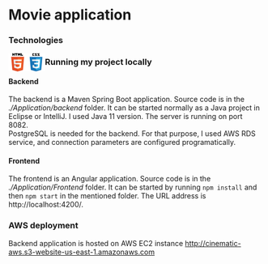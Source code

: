 # Movie application

### Technologies
<p>
<img align="left" alt="HTML" width="36px" src="https://raw.githubusercontent.com/github/explore/80688e429a7d4ef2fca1e82350fe8e3517d3494d/topics/html/html.png" />
<img align="left" alt="CSS"  width="36px" src="https://raw.githubusercontent.com/github/explore/80688e429a7d4ef2fca1e82350fe8e3517d3494d/topics/css/css.png" /> 
</p>

### Running my project locally
#### Backend
The backend is a Maven Spring Boot application. Source code is in the <i>./Application/backend</i> folder. It can be started normally as a Java project in Eclipse or IntelliJ. I used Java 11 version. The server is running on port 8082.\
PostgreSQL is needed for the backend. For that purpose, I used AWS RDS service, and connection parameters are configured 
programatically.
  
#### Frontend
The frontend is an Angular application. Source code is in the <i>./Application/Frontend</i> folder. It can be started by running <code>npm install</code> and then <code>npm start</code> in the mentioned folder. The URL address is http://localhost:4200/.

### AWS deployment
Backend application is hosted on AWS EC2 instance
http://cinematic-aws.s3-website-us-east-1.amazonaws.com 